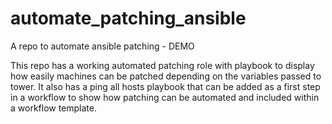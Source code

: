 # automate_patching_ansible
A repo to automate ansible patching - DEMO

This repo has a working automated patching role with playbook to display how easily machines can be patched depending on the variables passed to tower. It also has a ping all hosts playbook that can be added as a first step in a workflow to show how patching can be automated and included within a workflow template. 
